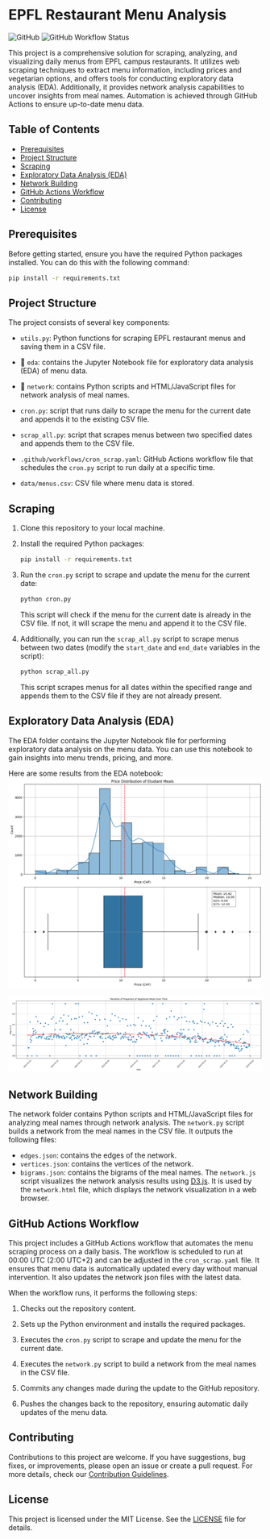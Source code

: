 # EPFL Restaurant Menu Analysis

![GitHub](https://img.shields.io/github/license/antoninfaure/epfl-miam)
![GitHub Workflow Status](https://img.shields.io/github/workflow/status/antoninfaure/epfl-miam/Menu%20Scraping%20and%20Analysis)

This project is a comprehensive solution for scraping, analyzing, and visualizing daily menus from EPFL campus restaurants. It utilizes web scraping techniques to extract menu information, including prices and vegetarian options, and offers tools for conducting exploratory data analysis (EDA). Additionally, it provides network analysis capabilities to uncover insights from meal names. Automation is achieved through GitHub Actions to ensure up-to-date menu data.

## Table of Contents

- [Prerequisites](#prerequisites)
- [Project Structure](#project-structure)
- [Scraping](#scraping)
- [Exploratory Data Analysis (EDA)](#exploratory-data-analysis-eda)
- [Network Building](#network-building)
- [GitHub Actions Workflow](#github-actions-workflow)
- [Contributing](#contributing)
- [License](#license)

## Prerequisites

Before getting started, ensure you have the required Python packages installed. You can do this with the following command:

```bash
pip install -r requirements.txt
```

## Project Structure

The project consists of several key components:

- `utils.py`: Python functions for scraping EPFL restaurant menus and saving them in a CSV file.

- :file_folder: `eda`: contains the Jupyter Notebook file for exploratory data analysis (EDA) of menu data.

- :file_folder: `network`: contains Python scripts and HTML/JavaScript files for network analysis of meal names.

- `cron.py`: script that runs daily to scrape the menu for the current date and appends it to the existing CSV file.

- `scrap_all.py`: script that scrapes menus between two specified dates and appends them to the CSV file.

- `.github/workflows/cron_scrap.yaml`: GitHub Actions workflow file that schedules the `cron.py` script to run daily at a specific time.

- `data/menus.csv`: CSV file where menu data is stored.

## Scraping

1. Clone this repository to your local machine.

2. Install the required Python packages:

   ```bash
   pip install -r requirements.txt
   ```

3. Run the `cron.py` script to scrape and update the menu for the current date:

   ```bash
   python cron.py
   ```

   This script will check if the menu for the current date is already in the CSV file. If not, it will scrape the menu and append it to the CSV file.

4. Additionally, you can run the `scrap_all.py` script to scrape menus between two dates (modify the `start_date` and `end_date` variables in the script):

   ```bash
   python scrap_all.py
   ```

   This script scrapes menus for all dates within the specified range and appends them to the CSV file if they are not already present.

## Exploratory Data Analysis (EDA)

The EDA folder contains the Jupyter Notebook file for performing exploratory data analysis on the menu data. You can use this notebook to gain insights into menu trends, pricing, and more.

Here are some results from the EDA notebook:
![Student Menu Prices](eda/etudiant_distribution.png)

![Vegetarian Trendline](eda/vegetarian_trendline.png)

## Network Building

The network folder contains Python scripts and HTML/JavaScript files for analyzing meal names through network analysis.
The `network.py` script builds a network from the meal names in the CSV file. It outputs the following files:
- `edges.json`: contains the edges of the network.
- `vertices.json`: contains the vertices of the network.
- `bigrams.json`: contains the bigrams of the meal names.
The `network.js` script visualizes the network analysis results using [D3.js](https://d3js.org/). It is used by the `network.html` file, which displays the network visualization in a web browser.

## GitHub Actions Workflow

This project includes a GitHub Actions workflow that automates the menu scraping process on a daily basis. The workflow is scheduled to run at 00:00 UTC (2:00 UTC+2) and can be adjusted in the `cron_scrap.yaml` file. It ensures that menu data is automatically updated every day without manual intervention. It also updates the network json files with the latest data.

When the workflow runs, it performs the following steps:

1. Checks out the repository content.

2. Sets up the Python environment and installs the required packages.

3. Executes the `cron.py` script to scrape and update the menu for the current date.

4. Executes the `network.py` script to build a network from the meal names in the CSV file.

5. Commits any changes made during the update to the GitHub repository.

6. Pushes the changes back to the repository, ensuring automatic daily updates of the menu data.

## Contributing

Contributions to this project are welcome. If you have suggestions, bug fixes, or improvements, please open an issue or create a pull request. For more details, check our [Contribution Guidelines](CONTRIBUTING.md).

## License

This project is licensed under the MIT License. See the [LICENSE](LICENSE) file for details.